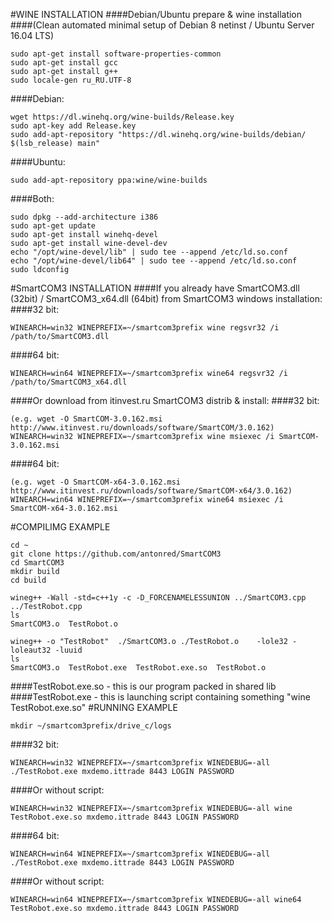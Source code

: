 #WINE INSTALLATION
####Debian/Ubuntu prepare & wine installation
####(Clean automated minimal setup of Debian 8 netinst / Ubuntu Server 16.04 LTS)
```
sudo apt-get install software-properties-common
sudo apt-get install gcc
sudo apt-get install g++
sudo locale-gen ru_RU.UTF-8
```
####Debian:
```
wget https://dl.winehq.org/wine-builds/Release.key
sudo apt-key add Release.key
sudo add-apt-repository "https://dl.winehq.org/wine-builds/debian/ $(lsb_release) main"
```
####Ubuntu:
```
sudo add-apt-repository ppa:wine/wine-builds
```
####Both:
```
sudo dpkg --add-architecture i386
sudo apt-get update
sudo apt-get install winehq-devel
sudo apt-get install wine-devel-dev
echo "/opt/wine-devel/lib" | sudo tee --append /etc/ld.so.conf
echo "/opt/wine-devel/lib64" | sudo tee --append /etc/ld.so.conf
sudo ldconfig
```
#SmartCOM3 INSTALLATION
####If you already have SmartCOM3.dll (32bit) / SmartCOM3_x64.dll (64bit) from SmartCOM3 windows installation:
####32 bit:
```
WINEARCH=win32 WINEPREFIX=~/smartcom3prefix wine regsvr32 /i /path/to/SmartCOM3.dll
```
####64 bit:
```
WINEARCH=win64 WINEPREFIX=~/smartcom3prefix wine64 regsvr32 /i /path/to/SmartCOM3_x64.dll
```
####Or download from itinvest.ru SmartCOM3 distrib & install:
####32 bit:
```
(e.g. wget -O SmartCOM-3.0.162.msi http://www.itinvest.ru/downloads/software/SmartCOM/3.0.162)
WINEARCH=win32 WINEPREFIX=~/smartcom3prefix wine msiexec /i SmartCOM-3.0.162.msi
```
####64 bit:
```
(e.g. wget -O SmartCOM-x64-3.0.162.msi http://www.itinvest.ru/downloads/software/SmartCOM-x64/3.0.162)
WINEARCH=win64 WINEPREFIX=~/smartcom3prefix wine64 msiexec /i SmartCOM-x64-3.0.162.msi
```
#COMPILIMG EXAMPLE
```
cd ~
git clone https://github.com/antonred/SmartCOM3
cd SmartCOM3
mkdir build
cd build

wineg++ -Wall -std=c++1y -c -D_FORCENAMELESSUNION ../SmartCOM3.cpp ../TestRobot.cpp
ls
SmartCOM3.o  TestRobot.o

wineg++ -o "TestRobot"  ./SmartCOM3.o ./TestRobot.o    -lole32 -loleaut32 -luuid
ls
SmartCOM3.o  TestRobot.exe  TestRobot.exe.so  TestRobot.o
```
####TestRobot.exe.so - this is our program packed in shared lib
####TestRobot.exe - this is launching script containing something "wine TestRobot.exe.so"
#RUNNING EXAMPLE
```
mkdir ~/smartcom3prefix/drive_c/logs
```
####32 bit:
```
WINEARCH=win32 WINEPREFIX=~/smartcom3prefix WINEDEBUG=-all ./TestRobot.exe mxdemo.ittrade 8443 LOGIN PASSWORD
```
####Or without script:
```
WINEARCH=win32 WINEPREFIX=~/smartcom3prefix WINEDEBUG=-all wine TestRobot.exe.so mxdemo.ittrade 8443 LOGIN PASSWORD
```

####64 bit:
```
WINEARCH=win64 WINEPREFIX=~/smartcom3prefix WINEDEBUG=-all ./TestRobot.exe mxdemo.ittrade 8443 LOGIN PASSWORD
```
####Or without script:
```
WINEARCH=win64 WINEPREFIX=~/smartcom3prefix WINEDEBUG=-all wine64 TestRobot.exe.so mxdemo.ittrade 8443 LOGIN PASSWORD
```
